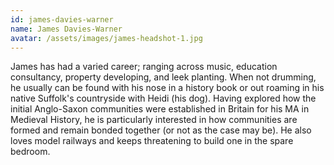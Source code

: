 ```yaml
---
id: james-davies-warner
name: James Davies-Warner
avatar: /assets/images/james-headshot-1.jpg
---
```


James has had a varied career; ranging across music, education consultancy, property developing, and leek planting. When not drumming, he usually can be found with his nose in a history book or out roaming in his native Suffolk's countryside with Heidi (his dog). Having explored how the initial Anglo-Saxon communities were established in Britain for his MA in Medieval History, he is particularly interested in how communities are formed and remain bonded together (or not as the case may be). He also loves model railways and keeps threatening to build one in the spare bedroom.
